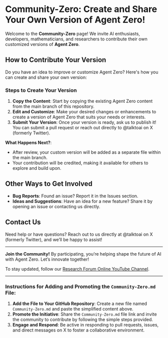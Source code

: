 # Community-Zero: Create and Share Your Own Version of Agent Zero!

Welcome to the **Community-Zero** page! We invite AI enthusiasts, developers, mathematicians, and researchers to contribute their own customized versions of **Agent Zero**.

## How to Contribute Your Version

Do you have an idea to improve or customize Agent Zero? Here's how you can create and share your own version:

### Steps to Create Your Version

1. **Copy the Content**: Start by copying the existing Agent Zero content from the main branch of this repository.
2. **Edit and Customize**: Make your desired changes or enhancements to create a version of Agent Zero that suits your needs or interests.
3. **Submit Your Version**: Once your version is ready, ask us to publish it! You can submit a pull request or reach out directly to @talktoai on X (formerly Twitter).

**What Happens Next?**:
- After review, your custom version will be added as a separate file within the main branch.
- Your contribution will be credited, making it available for others to explore and build upon.

## Other Ways to Get Involved

- **Bug Reports**: Found an issue? Report it in the Issues section.
- **Ideas and Suggestions**: Have an idea for a new feature? Share it by opening an issue or contacting us directly.

## Contact Us

Need help or have questions? Reach out to us directly at @talktoai on X (formerly Twitter), and we’ll be happy to assist!

---

**Join the Community!** By participating, you’re helping shape the future of AI with Agent Zero. Let’s innovate together!

To stay updated, follow our [Research Forum Online YouTube Channel](https://www.youtube.com/@researchforumonline/videos).

---

### **Instructions for Adding and Promoting the `Community-Zero.md` File:**

1. **Add the File to Your GitHub Repository**: Create a new file named `Community-Zero.md` and paste the simplified content above.
2. **Promote the Initiative**: Share the `Community-Zero.md` file link and invite the community to contribute by following the simple steps provided.
3. **Engage and Respond**: Be active in responding to pull requests, issues, and direct messages on X to foster a collaborative environment.
